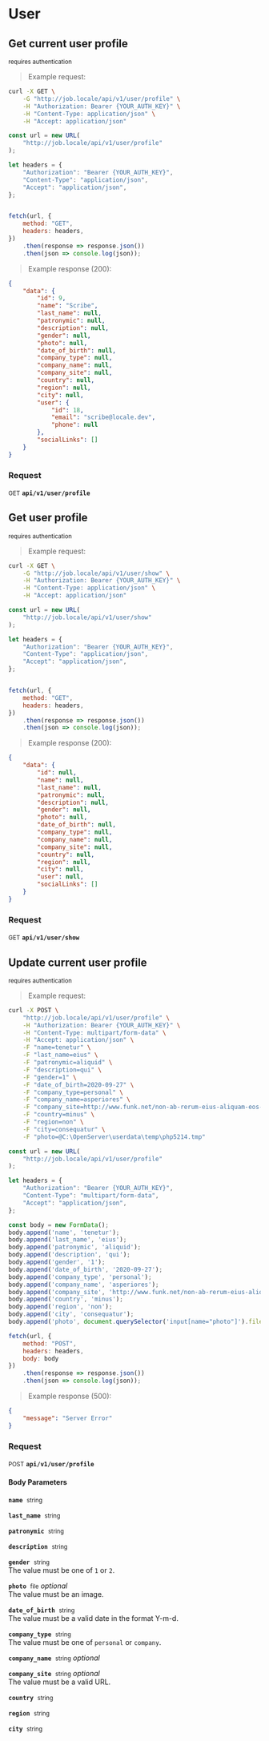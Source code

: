 # User


## Get current user profile

<small class="badge badge-darkred">requires authentication</small>



> Example request:

```bash
curl -X GET \
    -G "http://job.locale/api/v1/user/profile" \
    -H "Authorization: Bearer {YOUR_AUTH_KEY}" \
    -H "Content-Type: application/json" \
    -H "Accept: application/json"
```

```javascript
const url = new URL(
    "http://job.locale/api/v1/user/profile"
);

let headers = {
    "Authorization": "Bearer {YOUR_AUTH_KEY}",
    "Content-Type": "application/json",
    "Accept": "application/json",
};


fetch(url, {
    method: "GET",
    headers: headers,
})
    .then(response => response.json())
    .then(json => console.log(json));
```


> Example response (200):

```json
{
    "data": {
        "id": 9,
        "name": "Scribe",
        "last_name": null,
        "patronymic": null,
        "description": null,
        "gender": null,
        "photo": null,
        "date_of_birth": null,
        "company_type": null,
        "company_name": null,
        "company_site": null,
        "country": null,
        "region": null,
        "city": null,
        "user": {
            "id": 18,
            "email": "scribe@locale.dev",
            "phone": null
        },
        "socialLinks": []
    }
}
```

### Request
<small class="badge badge-green">GET</small>
 **`api/v1/user/profile`**



## Get user profile

<small class="badge badge-darkred">requires authentication</small>



> Example request:

```bash
curl -X GET \
    -G "http://job.locale/api/v1/user/show" \
    -H "Authorization: Bearer {YOUR_AUTH_KEY}" \
    -H "Content-Type: application/json" \
    -H "Accept: application/json"
```

```javascript
const url = new URL(
    "http://job.locale/api/v1/user/show"
);

let headers = {
    "Authorization": "Bearer {YOUR_AUTH_KEY}",
    "Content-Type": "application/json",
    "Accept": "application/json",
};


fetch(url, {
    method: "GET",
    headers: headers,
})
    .then(response => response.json())
    .then(json => console.log(json));
```


> Example response (200):

```json
{
    "data": {
        "id": null,
        "name": null,
        "last_name": null,
        "patronymic": null,
        "description": null,
        "gender": null,
        "photo": null,
        "date_of_birth": null,
        "company_type": null,
        "company_name": null,
        "company_site": null,
        "country": null,
        "region": null,
        "city": null,
        "user": null,
        "socialLinks": []
    }
}
```

### Request
<small class="badge badge-green">GET</small>
 **`api/v1/user/show`**



## Update current user profile

<small class="badge badge-darkred">requires authentication</small>



> Example request:

```bash
curl -X POST \
    "http://job.locale/api/v1/user/profile" \
    -H "Authorization: Bearer {YOUR_AUTH_KEY}" \
    -H "Content-Type: multipart/form-data" \
    -H "Accept: application/json" \
    -F "name=tenetur" \
    -F "last_name=eius" \
    -F "patronymic=aliquid" \
    -F "description=qui" \
    -F "gender=1" \
    -F "date_of_birth=2020-09-27" \
    -F "company_type=personal" \
    -F "company_name=asperiores" \
    -F "company_site=http://www.funk.net/non-ab-rerum-eius-aliquam-eos-ipsa-ullam.html" \
    -F "country=minus" \
    -F "region=non" \
    -F "city=consequatur" \
    -F "photo=@C:\OpenServer\userdata\temp\php5214.tmp" 
```

```javascript
const url = new URL(
    "http://job.locale/api/v1/user/profile"
);

let headers = {
    "Authorization": "Bearer {YOUR_AUTH_KEY}",
    "Content-Type": "multipart/form-data",
    "Accept": "application/json",
};

const body = new FormData();
body.append('name', 'tenetur');
body.append('last_name', 'eius');
body.append('patronymic', 'aliquid');
body.append('description', 'qui');
body.append('gender', '1');
body.append('date_of_birth', '2020-09-27');
body.append('company_type', 'personal');
body.append('company_name', 'asperiores');
body.append('company_site', 'http://www.funk.net/non-ab-rerum-eius-aliquam-eos-ipsa-ullam.html');
body.append('country', 'minus');
body.append('region', 'non');
body.append('city', 'consequatur');
body.append('photo', document.querySelector('input[name="photo"]').files[0]);

fetch(url, {
    method: "POST",
    headers: headers,
    body: body
})
    .then(response => response.json())
    .then(json => console.log(json));
```


> Example response (500):

```json
{
    "message": "Server Error"
}
```

### Request
<small class="badge badge-black">POST</small>
 **`api/v1/user/profile`**

<h4 class="fancy-heading-panel"><b>Body Parameters</b></h4>
<code><b>name</b></code>&nbsp; <small>string</small>     <br>
    

<code><b>last_name</b></code>&nbsp; <small>string</small>     <br>
    

<code><b>patronymic</b></code>&nbsp; <small>string</small>     <br>
    

<code><b>description</b></code>&nbsp; <small>string</small>     <br>
    

<code><b>gender</b></code>&nbsp; <small>string</small>     <br>
    The value must be one of <code>1</code> or <code>2</code>.

<code><b>photo</b></code>&nbsp; <small>file</small>         <i>optional</i>    <br>
    The value must be an image.

<code><b>date_of_birth</b></code>&nbsp; <small>string</small>     <br>
    The value must be a valid date in the format Y-m-d.

<code><b>company_type</b></code>&nbsp; <small>string</small>     <br>
    The value must be one of <code>personal</code> or <code>company</code>.

<code><b>company_name</b></code>&nbsp; <small>string</small>         <i>optional</i>    <br>
    

<code><b>company_site</b></code>&nbsp; <small>string</small>         <i>optional</i>    <br>
    The value must be a valid URL.

<code><b>country</b></code>&nbsp; <small>string</small>     <br>
    

<code><b>region</b></code>&nbsp; <small>string</small>     <br>
    

<code><b>city</b></code>&nbsp; <small>string</small>     <br>
    





